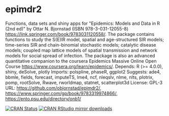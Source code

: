 # epimdr2

Functions, data sets and shiny apps for "Epidemics: Models and Data in R (2nd ed)" by Ottar N. Bjornstad (ISBN 978-3-031-12055-8) <https://link.springer.com/book/9783031120558/>. The package contains functions to study the S(E)IR model, spatial and age-structured SIR models; time-series SIR and chain-binomial stochastic models; catalytic disease models; coupled map lattice models of spatial transmission and network models for social spread of infection. The package is also an advanced quantitative companion to the coursera Epidemics Massive Online Open Course <https://www.coursera.org/learn/epidemics/>.
Depends: R (>= 4.0.0), shiny, deSolve, plotly
Imports: polspline, phaseR, ggplot2
Suggests: ade4, bbmle, fields, forecast, imputeTS, lme4, ncf, nleqslv,
        nlme, nlts, plotrix, pomp, rootSolve, Rwave, rworldmap,
        statnet, scatterplot3d
License: GPL-3
URL: <https://github.com/objornstad/epimdr2/>, <https://www.springer.com/gp/book/9783319974866/>, <https://ento.psu.edu/directory/onb1/> 

[![CRAN Status](https://www.r-pkg.org/badges/version/epimdr2/)](https://cran.r-project.org/package=epimdr2)
[![CRAN RStudio mirror downloads](https://cranlogs.r-pkg.org/badges/epimdr2)](https://www.r-pkg.org/pkg/epimdr2)
